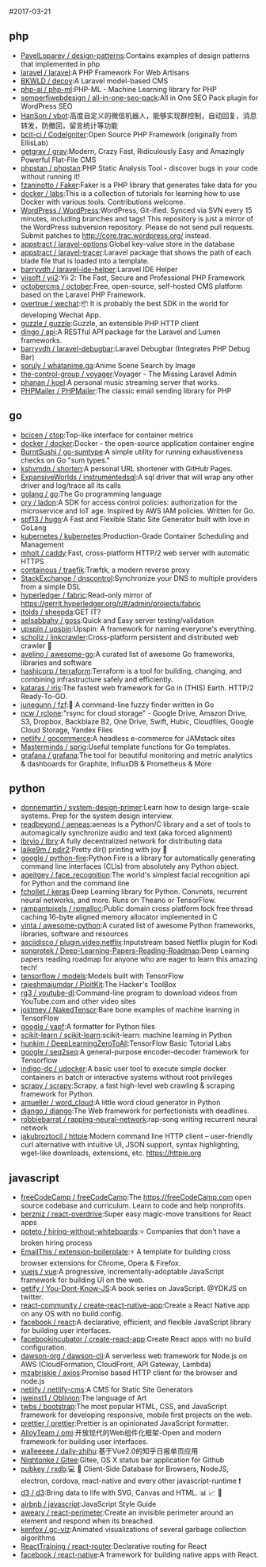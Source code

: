 #2017-03-21

## php
* [PavelLoparev / design-patterns](https://github.com/PavelLoparev/design-patterns):Contains examples of design patterns that implemented in php
* [laravel / laravel](https://github.com/laravel/laravel):A PHP Framework For Web Artisans
* [BKWLD / decoy](https://github.com/BKWLD/decoy):A Laravel model-based CMS
* [php-ai / php-ml](https://github.com/php-ai/php-ml):PHP-ML - Machine Learning library for PHP
* [semperfiwebdesign / all-in-one-seo-pack](https://github.com/semperfiwebdesign/all-in-one-seo-pack):All in One SEO Pack plugin for WordPress SEO
* [HanSon / vbot](https://github.com/HanSon/vbot):高度自定义的微信机器人，能够实现群控制，自动回复，消息转发，防撤回，留言统计等功能
* [bcit-ci / CodeIgniter](https://github.com/bcit-ci/CodeIgniter):Open Source PHP Framework (originally from EllisLab)
* [getgrav / grav](https://github.com/getgrav/grav):Modern, Crazy Fast, Ridiculously Easy and Amazingly Powerful Flat-File CMS
* [phpstan / phpstan](https://github.com/phpstan/phpstan):PHP Static Analysis Tool - discover bugs in your code without running it!
* [fzaninotto / Faker](https://github.com/fzaninotto/Faker):Faker is a PHP library that generates fake data for you
* [docker / labs](https://github.com/docker/labs):This is a collection of tutorials for learning how to use Docker with various tools. Contributions welcome.
* [WordPress / WordPress](https://github.com/WordPress/WordPress):WordPress, Git-ified. Synced via SVN every 15 minutes, including branches and tags! This repository is just a mirror of the WordPress subversion repository. Please do not send pull requests. Submit patches to http://core.trac.wordpress.org/ instead.
* [appstract / laravel-options](https://github.com/appstract/laravel-options):Global key-value store in the database
* [appstract / laravel-tracer](https://github.com/appstract/laravel-tracer):Laravel package that shows the path of each blade file that is loaded into a template.
* [barryvdh / laravel-ide-helper](https://github.com/barryvdh/laravel-ide-helper):Laravel IDE Helper
* [yiisoft / yii2](https://github.com/yiisoft/yii2):Yii 2: The Fast, Secure and Professional PHP Framework
* [octobercms / october](https://github.com/octobercms/october):Free, open-source, self-hosted CMS platform based on the Laravel PHP Framework.
* [overtrue / wechat](https://github.com/overtrue/wechat):📦 It is probably the best SDK in the world for developing Wechat App.
* [guzzle / guzzle](https://github.com/guzzle/guzzle):Guzzle, an extensible PHP HTTP client
* [dingo / api](https://github.com/dingo/api):A RESTful API package for the Laravel and Lumen frameworks.
* [barryvdh / laravel-debugbar](https://github.com/barryvdh/laravel-debugbar):Laravel Debugbar (Integrates PHP Debug Bar)
* [soruly / whatanime.ga](https://github.com/soruly/whatanime.ga):Anime Scene Search by Image
* [the-control-group / voyager](https://github.com/the-control-group/voyager):Voyager - The Missing Laravel Admin
* [phanan / koel](https://github.com/phanan/koel):A personal music streaming server that works.
* [PHPMailer / PHPMailer](https://github.com/PHPMailer/PHPMailer):The classic email sending library for PHP

## go
* [bcicen / ctop](https://github.com/bcicen/ctop):Top-like interface for container metrics
* [docker / docker](https://github.com/docker/docker):Docker - the open-source application container engine
* [BurntSushi / go-sumtype](https://github.com/BurntSushi/go-sumtype):A simple utility for running exhaustiveness checks on Go "sum types."
* [kshvmdn / shorten](https://github.com/kshvmdn/shorten):A personal URL shortener with GitHub Pages.
* [ExpansiveWorlds / instrumentedsql](https://github.com/ExpansiveWorlds/instrumentedsql):A sql driver that will wrap any other driver and log/trace all its calls
* [golang / go](https://github.com/golang/go):The Go programming language
* [ory / ladon](https://github.com/ory/ladon):A SDK for access control policies: authorization for the microservice and IoT age. Inspired by AWS IAM policies. Written for Go.
* [spf13 / hugo](https://github.com/spf13/hugo):A Fast and Flexible Static Site Generator built with love in GoLang
* [kubernetes / kubernetes](https://github.com/kubernetes/kubernetes):Production-Grade Container Scheduling and Management
* [mholt / caddy](https://github.com/mholt/caddy):Fast, cross-platform HTTP/2 web server with automatic HTTPS
* [containous / traefik](https://github.com/containous/traefik):Træfɪk, a modern reverse proxy
* [StackExchange / dnscontrol](https://github.com/StackExchange/dnscontrol):Synchronize your DNS to multiple providers from a simple DSL
* [hyperledger / fabric](https://github.com/hyperledger/fabric):Read-only mirror of https://gerrit.hyperledger.org/r/#/admin/projects/fabric
* [jtolds / sheepda](https://github.com/jtolds/sheepda):GET IT?
* [aelsabbahy / goss](https://github.com/aelsabbahy/goss):Quick and Easy server testing/validation
* [upspin / upspin](https://github.com/upspin/upspin):Upspin: A framework for naming everyone's everything.
* [schollz / linkcrawler](https://github.com/schollz/linkcrawler):Cross-platform persistent and distributed web crawler 🔗
* [avelino / awesome-go](https://github.com/avelino/awesome-go):A curated list of awesome Go frameworks, libraries and software
* [hashicorp / terraform](https://github.com/hashicorp/terraform):Terraform is a tool for building, changing, and combining infrastructure safely and efficiently.
* [kataras / iris](https://github.com/kataras/iris):The fastest web framework for Go in (THIS) Earth. HTTP/2 Ready-To-GO.
* [junegunn / fzf](https://github.com/junegunn/fzf):🌸 A command-line fuzzy finder written in Go
* [ncw / rclone](https://github.com/ncw/rclone):"rsync for cloud storage" - Google Drive, Amazon Drive, S3, Dropbox, Backblaze B2, One Drive, Swift, Hubic, Cloudfiles, Google Cloud Storage, Yandex Files
* [netlify / gocommerce](https://github.com/netlify/gocommerce):A headless e-commerce for JAMstack sites
* [Masterminds / sprig](https://github.com/Masterminds/sprig):Useful template functions for Go templates.
* [grafana / grafana](https://github.com/grafana/grafana):The tool for beautiful monitoring and metric analytics & dashboards for Graphite, InfluxDB & Prometheus & More

## python
* [donnemartin / system-design-primer](https://github.com/donnemartin/system-design-primer):Learn how to design large-scale systems. Prep for the system design interview.
* [readbeyond / aeneas](https://github.com/readbeyond/aeneas):aeneas is a Python/C library and a set of tools to automagically synchronize audio and text (aka forced alignment)
* [lbryio / lbry](https://github.com/lbryio/lbry):A fully decentralized network for distributing data
* [laike9m / pdir2](https://github.com/laike9m/pdir2):Pretty dir() printing with joy 🍺
* [google / python-fire](https://github.com/google/python-fire):Python Fire is a library for automatically generating command line interfaces (CLIs) from absolutely any Python object.
* [ageitgey / face_recognition](https://github.com/ageitgey/face_recognition):The world's simplest facial recognition api for Python and the command line
* [fchollet / keras](https://github.com/fchollet/keras):Deep Learning library for Python. Convnets, recurrent neural networks, and more. Runs on Theano or TensorFlow.
* [rampantpixels / rpmalloc](https://github.com/rampantpixels/rpmalloc):Public domain cross platform lock free thread caching 16-byte aligned memory allocator implemented in C
* [vinta / awesome-python](https://github.com/vinta/awesome-python):A curated list of awesome Python frameworks, libraries, software and resources
* [asciidisco / plugin.video.netflix](https://github.com/asciidisco/plugin.video.netflix):Inputstream based Netflix plugin for Kodi
* [songrotek / Deep-Learning-Papers-Reading-Roadmap](https://github.com/songrotek/Deep-Learning-Papers-Reading-Roadmap):Deep Learning papers reading roadmap for anyone who are eager to learn this amazing tech!
* [tensorflow / models](https://github.com/tensorflow/models):Models built with TensorFlow
* [rajeshmajumdar / PloitKit](https://github.com/rajeshmajumdar/PloitKit):The Hacker's ToolBox
* [rg3 / youtube-dl](https://github.com/rg3/youtube-dl):Command-line program to download videos from YouTube.com and other video sites
* [jostmey / NakedTensor](https://github.com/jostmey/NakedTensor):Bare bone examples of machine learning in TensorFlow
* [google / yapf](https://github.com/google/yapf):A formatter for Python files
* [scikit-learn / scikit-learn](https://github.com/scikit-learn/scikit-learn):scikit-learn: machine learning in Python
* [hunkim / DeepLearningZeroToAll](https://github.com/hunkim/DeepLearningZeroToAll):TensorFlow Basic Tutorial Labs
* [google / seq2seq](https://github.com/google/seq2seq):A general-purpose encoder-decoder framework for Tensorflow
* [indigo-dc / udocker](https://github.com/indigo-dc/udocker):A basic user tool to execute simple docker containers in batch or interactive systems without root privileges
* [scrapy / scrapy](https://github.com/scrapy/scrapy):Scrapy, a fast high-level web crawling & scraping framework for Python.
* [amueller / word_cloud](https://github.com/amueller/word_cloud):A little word cloud generator in Python
* [django / django](https://github.com/django/django):The Web framework for perfectionists with deadlines.
* [robbiebarrat / rapping-neural-network](https://github.com/robbiebarrat/rapping-neural-network):rap-song writing recurrent neural network
* [jakubroztocil / httpie](https://github.com/jakubroztocil/httpie):Modern command line HTTP client – user-friendly curl alternative with intuitive UI, JSON support, syntax highlighting, wget-like downloads, extensions, etc. https://httpie.org

## javascript
* [freeCodeCamp / freeCodeCamp](https://github.com/freeCodeCamp/freeCodeCamp):The https://freeCodeCamp.com open source codebase and curriculum. Learn to code and help nonprofits.
* [berzniz / react-overdrive](https://github.com/berzniz/react-overdrive):Super easy magic-move transitions for React apps
* [poteto / hiring-without-whiteboards](https://github.com/poteto/hiring-without-whiteboards):⭐️ Companies that don't have a broken hiring process
* [EmailThis / extension-boilerplate](https://github.com/EmailThis/extension-boilerplate):⚡️ A template for building cross browser extensions for Chrome, Opera & Firefox.
* [vuejs / vue](https://github.com/vuejs/vue):A progressive, incrementally-adoptable JavaScript framework for building UI on the web.
* [getify / You-Dont-Know-JS](https://github.com/getify/You-Dont-Know-JS):A book series on JavaScript. @YDKJS on twitter.
* [react-community / create-react-native-app](https://github.com/react-community/create-react-native-app):Create a React Native app on any OS with no build config.
* [facebook / react](https://github.com/facebook/react):A declarative, efficient, and flexible JavaScript library for building user interfaces.
* [facebookincubator / create-react-app](https://github.com/facebookincubator/create-react-app):Create React apps with no build configuration.
* [dawson-org / dawson-cli](https://github.com/dawson-org/dawson-cli):A serverless web framework for Node.js on AWS (CloudFormation, CloudFront, API Gateway, Lambda)
* [mzabriskie / axios](https://github.com/mzabriskie/axios):Promise based HTTP client for the browser and node.js
* [netlify / netlify-cms](https://github.com/netlify/netlify-cms):A CMS for Static Site Generators
* [jweinst1 / Oblivion](https://github.com/jweinst1/Oblivion):The language of Art
* [twbs / bootstrap](https://github.com/twbs/bootstrap):The most popular HTML, CSS, and JavaScript framework for developing responsive, mobile first projects on the web.
* [prettier / prettier](https://github.com/prettier/prettier):Prettier is an opinionated JavaScript formatter.
* [AlloyTeam / omi](https://github.com/AlloyTeam/omi):开放现代的Web组件化框架-Open and modern framework for building user interfaces.
* [walleeeee / daily-zhihu](https://github.com/walleeeee/daily-zhihu):基于Vue2.0的知乎日报单页应用
* [Nightonke / Gitee](https://github.com/Nightonke/Gitee):Gitee, OS X status bar application for Github
* [pubkey / rxdb](https://github.com/pubkey/rxdb):💻 📱 Client-Side Database for Browsers, NodeJS, electron, cordova, react-native and every other javascript-runtime ❗️
* [d3 / d3](https://github.com/d3/d3):Bring data to life with SVG, Canvas and HTML. 📊 📈 🎉
* [airbnb / javascript](https://github.com/airbnb/javascript):JavaScript Style Guide
* [aweary / react-perimeter](https://github.com/aweary/react-perimeter):Create an invisible perimeter around an element and respond when its breached.
* [kenfox / gc-viz](https://github.com/kenfox/gc-viz):Animated visualizations of several garbage collection algorithms
* [ReactTraining / react-router](https://github.com/ReactTraining/react-router):Declarative routing for React
* [facebook / react-native](https://github.com/facebook/react-native):A framework for building native apps with React.
